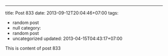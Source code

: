 ---
title: Post 833
date: 2013-09-12T20:04:46+07:00
tags:
  - random post
  - null
category:
  - random post
  - uncategorized
updated: 2013-04-15T04:43:17+07:00

This is content of post 833